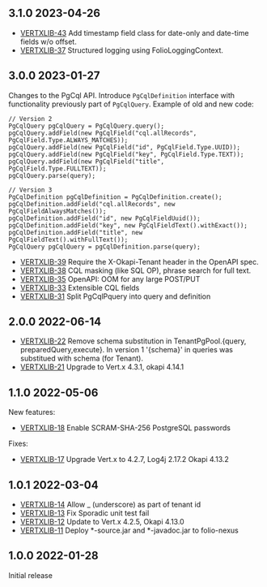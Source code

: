 ## 3.1.0 2023-04-26

* [VERTXLIB-43](https://issues.folio.org/browse/VERTXLIB-43) Add timestamp field class for date-only and date-time fields w/o offset.
* [VERTXLIB-37](https://issues.folio.org/browse/VERTXLIB-37) Structured logging using FolioLoggingContext.

## 3.0.0 2023-01-27

Changes to the PgCql API. Introduce `PgCqlDefinition` interface with
functionality previously part of `PgCqlQuery`.
Example of old and new code:

    // Version 2
    PgCqlQuery pgCqlQuery = PgCqlQuery.query();
    pgCqlQuery.addField(new PgCqlField("cql.allRecords", PgCqlField.Type.ALWAYS_MATCHES));
    pgCqlQuery.addField(new PgCqlField("id", PgCqlField.Type.UUID));
    pgCqlQuery.addField(new PgCqlField("key", PgCqlField.Type.TEXT));
    pgCqlQuery.addField(new PgCqlField("title", PgCqlField.Type.FULLTEXT));
    pgCqlQuery.parse(query);

    // Version 3
    PgCqlDefinition pgCqlDefinition = PgCqlDefinition.create();
    pgCqlDefinition.addField("cql.allRecords", new PgCqlFieldAlwaysMatches());
    pgCqlDefinition.addField("id", new PgCqlFieldUuid());
    pgCqlDefinition.addField("key", new PgCqlFieldText().withExact());
    pgCqlDefinition.addField("title", new PgCqlFieldText().withFullText());
    PgCqlQuery pgCqlQuery = pgCqlDefinition.parse(query);

 * [VERTXLIB-39](https://issues.folio.org/browse/VERTXLIB-39) Require the X-Okapi-Tenant header in the OpenAPI spec.
 * [VERTXLIB-38](https://issues.folio.org/browse/VERTXLIB-38) CQL masking (like SQL OP), phrase search for full text.
 * [VERTXLIB-35](https://issues.folio.org/browse/VERTXLIB-35) OpenAPI: OOM for any large POST/PUT
 * [VERTXLIB-33](https://issues.folio.org/browse/VERTXLIB-33) Extensible CQL fields
 * [VERTXLIB-31](https://issues.folio.org/browse/VERTXLIB-31) Split PgCqlPquery into query and definition

## 2.0.0 2022-06-14

 * [VERTXLIB-22](https://issues.folio.org/browse/VERTXLIB-22) Remove schema substitution in
TenantPgPool.{query, preparedQuery,execute}. In version 1 '{schema}' in queries was substitued with schema (for Tenant).
 * [VERTXLIB-21](https://issues.folio.org/browse/VERTXLIB-21) Upgrade to Vert.x 4.3.1, okapi 4.14.1

## 1.1.0 2022-05-06

New features:

 * [VERTXLIB-18](https://issues.folio.org/browse/VERTXLIB-18) Enable SCRAM-SHA-256 PostgreSQL passwords

Fixes:

 * [VERTXLIB-17](https://issues.folio.org/browse/VERTXLIB-17) Upgrade Vert.x to 4.2.7, Log4j 2.17.2 Okapi 4.13.2

## 1.0.1 2022-03-04

 * [VERTXLIB-14](https://issues.folio.org/browse/VERTXLIB-14) Allow _ (underscore) as part of tenant id
 * [VERTXLIB-13](https://issues.folio.org/browse/VERTXLIB-13) Fix Sporadic unit test fail
 * [VERTXLIB-12](https://issues.folio.org/browse/VERTXLIB-12) Update to Vert.x 4.2.5, Okapi 4.13.0
 * [VERTXLIB-11](https://issues.folio.org/browse/VERTXLIB-11) Deploy *-source.jar and *-javadoc.jar to folio-nexus

## 1.0.0 2022-01-28

Initial release
